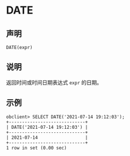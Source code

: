 DATE 
=========================



声明 
-----------------------

```unknow
DATE(expr)
```



说明 
-----------------------

返回时间或时间日期表达式 `expr` 的日期。

示例 
-----------------------

```unknow
obclient> SELECT DATE('2021-07-14 19:12:03');
+-----------------------------+
| DATE('2021-07-14 19:12:03') |
+-----------------------------+
| 2021-07-14                  |
+-----------------------------+
1 row in set (0.00 sec)
```



